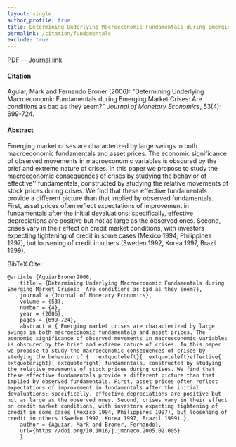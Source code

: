 ```yaml
---
layout: single 
author_profile: true 
title: Determining Underlying Macroeconomic Fundamentals during Emerging Market Crises: Are conditions as bad as they seem? 
permalink: /citation/fundamentals
exclude: true
---
```


[PDF](https://markaguiar.github.io/files/fund_jme.pdf) -- [Journal link](https://doi.org/10.1016/j.jmoneco.2005.02.005)
#### Citation

Aguiar, Mark and Fernando Broner (2006): "Determining Underlying Macroeconomic Fundamentals during Emerging Market Crises: Are conditions as bad as they seem?" *Journal of Monetary Economics*, 53(4): 699-724.

#### Abstract

Emerging market crises are characterized by large swings in both macroeconomic fundamentals and asset prices. The economic significance of observed movements in macroeconomic variables is obscured by the brief and extreme nature of crises. In this paper we propose to study the macroeconomic consequences of crises by studying the behavior of effective'' fundamentals, constructed by studying the relative movements of stock prices during crises. We find that these effective fundamentals provide a different picture than that implied by observed fundamentals. First, asset prices often reflect expectations of improvement in fundamentals after the initial devaluations; specifically, effective depreciations are positive but not as large as the observed ones. Second, crises vary in their effect on credit market conditions, with investors expecting tightening of credit in some cases (Mexico 1994, Philippines 1997), but loosening of credit in others (Sweden 1992, Korea 1997, Brazil 1999).

BibTeX Cite:

	@article {AguiarBroner2006,
		title = {Determining Underlying Macroeconomic Fundamentals during Emerging Market Crises:  Are conditions as bad as they seem?},
		journal = {Journal of Monetary Economics},
		volume = {53},
		number = {4},
		year = {2006},
		pages = {699-724},
		abstract = { Emerging market crises are characterized by large swings in both macroeconomic fundamentals and asset prices. The economic significance of observed movements in macroeconomic variables is obscured by the brief and extreme nature of crises. In this paper we propose to study the macroeconomic consequences of crises by studying the behavior of {	extquoteleft}{	extquoteleft}effective{	extquoteright}{	extquoteright} fundamentals, constructed by studying the relative movements of stock prices during crises. We find that these effective fundamentals provide a different picture than that implied by observed fundamentals. First, asset prices often reflect expectations of improvement in fundamentals after the initial devaluations; specifically, effective depreciations are positive but not as large as the observed ones. Second, crises vary in their effect on credit market conditions, with investors expecting tightening of credit in some cases (Mexico 1994, Philippines 1997), but loosening of credit in others (Sweden 1992, Korea 1997, Brazil 1999).},
		author = {Aguiar, Mark and Broner, Fernando},
		url={https://doi.org/10.1016/j.jmoneco.2005.02.005}
		}